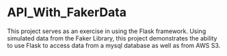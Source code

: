 # API_With_FakerData
This project serves as an exercise in using the Flask framework. Using simulated data from the Faker Library, this project demonstrates the ability to use Flask to access data from a mysql database as well as from AWS S3.
